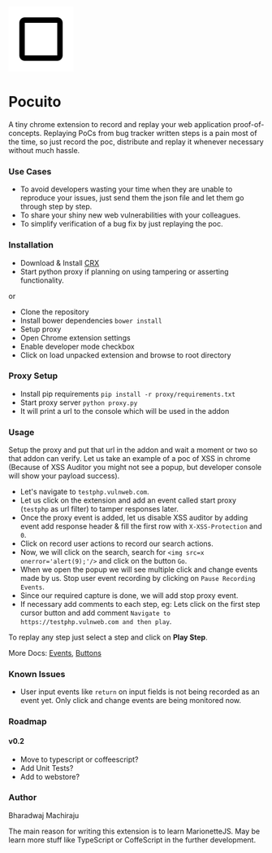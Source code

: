 ![Pocuito](/images/icons/icon128.png)

# Pocuito

A tiny chrome extension to record and replay your web application proof-of-concepts. Replaying PoCs from bug tracker written steps is a pain
most of the time, so just record the poc, distribute and replay it whenever necessary without much hassle.

### Use Cases

+ To avoid developers wasting your time when they are unable to reproduce your issues, just send them the json file and let them go through step by step.
+ To share your shiny new web vulnerabilities with your colleagues.
+ To simplify verification of a bug fix by just replaying the poc.

### Installation

+ Download & Install [CRX](https://github.com/tunnelshade/pocuito/releases/download/v0.1/pocuito.crx)
+ Start python proxy if planning on using tampering or asserting functionality.

or

+ Clone the repository
+ Install bower dependencies `bower install`
+ Setup proxy
+ Open Chrome extension settings
+ Enable developer mode checkbox
+ Click on load unpacked extension and browse to root directory

### Proxy Setup

+ Install pip requirements `pip install -r proxy/requirements.txt`
+ Start proxy server `python proxy.py`
+ It will print a url to the console which will be used in the addon

### Usage

Setup the proxy and put that url in the addon and wait a moment or two so that addon can verify. Let us take an example of a
poc of XSS in chrome (Because of XSS Auditor you might not see a popup, but developer console will show your payload success).

+ Let's navigate to ``testphp.vulnweb.com``.
+ Let us click on the extension and add an event called start proxy (`testphp` as url filter) to tamper responses later.
+ Once the proxy event is added, let us disable XSS auditor by adding event add response header & fill the first row with `X-XSS-Protection` and `0`.
+ Click on record user actions to record our search actions.
+ Now, we will click on the search, search for `<img src=x onerror='alert(9);'/>` and click on the button `Go`.
+ When we open the popup we will see multiple click and change events made by us. Stop user event recording by clicking on `Pause Recording Events`.
+ Since our required capture is done, we will add stop proxy event.
+ If necessary add comments to each step, eg: Lets click on the first step cursor button and add comment `Navigate to https://testphp.vulnweb.com and then play`.

To replay any step just select a step and click on **Play Step**.

More Docs: [Events](/docs/events.md), [Buttons](/docs/buttons.md)

### Known Issues

+ User input events like `return` on input fields is not being recorded as an event yet. Only click and change events are being monitored now.

### Roadmap

#### v0.2

+ Move to typescript or coffeescript?
+ Add Unit Tests?
+ Add to webstore?

### Author

Bharadwaj Machiraju

The main reason for writing this extension is to learn MarionetteJS. May be learn more stuff like TypeScript or CoffeScript in the further development.
